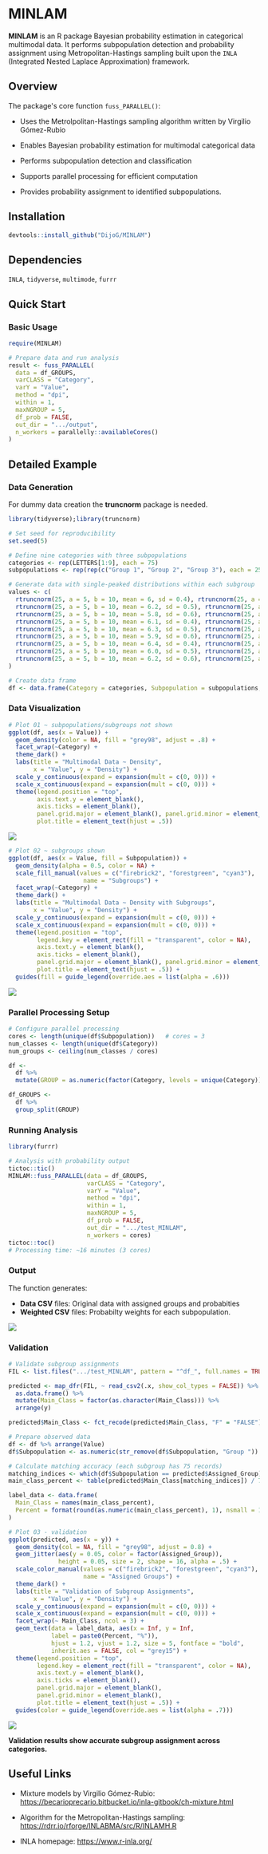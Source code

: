# MINLAM

**MINLAM** is  an R package Bayesian probability estimation in categorical multimodal data. It performs subpopulation detection and probability assignment using Metropolitan-Hastings sampling built upon the `INLA` (Integrated Nested Laplace Approximation) framework.

## Overview

The package's core function `fuss_PARALLEL()`:

  - Uses the Metrolpolitan-Hastings sampling algorithm written by Virgilio Gómez-Rubio

  - Enables Bayesian probability estimation for multimodal categorical data

  - Performs subpopulation detection and classification

  - Supports parallel processing for efficient computation

  - Provides probability assignment to identified subpopulations.

## Installation
```r
devtools::install_github("DijoG/MINLAM")
```
## Dependencies

`INLA`, `tidyverse`, `multimode`, `furrr`

## Quick Start

### Basic Usage
```r
require(MINLAM)

# Prepare data and run analysis
result <- fuss_PARALLEL(
  data = df_GROUPS,
  varCLASS = "Category", 
  varY = "Value", 
  method = "dpi", 
  within = 1, 
  maxNGROUP = 5, 
  df_prob = FALSE, 
  out_dir = ".../output", 
  n_workers = parallelly::availableCores()
)
```

## Detailed Example

### Data Generation

For dummy data creation the **truncnorm** package is needed.

```r
library(tidyverse);library(truncnorm)

# Set seed for reproducibility
set.seed(5)

# Define nine categories with three subpopulations
categories <- rep(LETTERS[1:9], each = 75)
subpopulations <- rep(rep(c("Group 1", "Group 2", "Group 3"), each = 25), times = 9)

# Generate data with single-peaked distributions within each subgroup
values <- c(
  rtruncnorm(25, a = 5, b = 10, mean = 6, sd = 0.4), rtruncnorm(25, a = 5, b = 10, mean = 7.5, sd = 0.4), rtruncnorm(25, a = 5, b = 10, mean = 9, sd = 0.4),
  rtruncnorm(25, a = 5, b = 10, mean = 6.2, sd = 0.5), rtruncnorm(25, a = 5, b = 10, mean = 7.7, sd = 0.5), rtruncnorm(25, a = 5, b = 10, mean = 9.2, sd = 0.5),
  rtruncnorm(25, a = 5, b = 10, mean = 5.8, sd = 0.6), rtruncnorm(25, a = 5, b = 10, mean = 7.4, sd = 0.6), rtruncnorm(25, a = 5, b = 10, mean = 8.9, sd = 0.6),
  rtruncnorm(25, a = 5, b = 10, mean = 6.1, sd = 0.4), rtruncnorm(25, a = 5, b = 10, mean = 7.8, sd = 0.4), rtruncnorm(25, a = 5, b = 10, mean = 9.3, sd = 0.4),
  rtruncnorm(25, a = 5, b = 10, mean = 6.3, sd = 0.5), rtruncnorm(25, a = 5, b = 10, mean = 7.8, sd = 0.5), rtruncnorm(25, a = 5, b = 10, mean = 9.4, sd = 0.5),
  rtruncnorm(25, a = 5, b = 10, mean = 5.9, sd = 0.6), rtruncnorm(25, a = 5, b = 10, mean = 7.5, sd = 0.6), rtruncnorm(25, a = 5, b = 10, mean = 9.2, sd = 0.6),
  rtruncnorm(25, a = 5, b = 10, mean = 6.4, sd = 0.4), rtruncnorm(25, a = 5, b = 10, mean = 7.9, sd = 0.4), rtruncnorm(25, a = 5, b = 10, mean = 9.5, sd = 0.4),
  rtruncnorm(25, a = 5, b = 10, mean = 6.0, sd = 0.5), rtruncnorm(25, a = 5, b = 10, mean = 7.6, sd = 0.5), rtruncnorm(25, a = 5, b = 10, mean = 9.3, sd = 0.5),
  rtruncnorm(25, a = 5, b = 10, mean = 6.2, sd = 0.6), rtruncnorm(25, a = 5, b = 10, mean = 7.8, sd = 0.6), rtruncnorm(25, a = 5, b = 10, mean = 9.6, sd = 0.6)
)

# Create data frame
df <- data.frame(Category = categories, Subpopulation = subpopulations, Value = values)
```
### Data Visualization
```r
# Plot 01 ~ subpopulations/subgroups not shown
ggplot(df, aes(x = Value)) +
  geom_density(color = NA, fill = "grey98", adjust = .8) +
  facet_wrap(~Category) +
  theme_dark() +
  labs(title = "Multimodal Data ~ Density", 
       x = "Value", y = "Density") +
  scale_y_continuous(expand = expansion(mult = c(0, 0))) +
  scale_x_continuous(expand = expansion(mult = c(0, 0))) +
  theme(legend.position = "top",
        axis.text.y = element_blank(),
        axis.ticks = element_blank(),
        panel.grid.major = element_blank(), panel.grid.minor = element_blank(),
        plot.title = element_text(hjust = .5))
```
<img align="bottom" src="https://raw.githubusercontent.com/DijoG/storage/main/README/MM_01.png">

```r
# Plot 02 ~ subgroups shown
ggplot(df, aes(x = Value, fill = Subpopulation)) +
  geom_density(alpha = 0.5, color = NA) +
  scale_fill_manual(values = c("firebrick2", "forestgreen", "cyan3"), 
                     name = "Subgroups") +
  facet_wrap(~Category) +
  theme_dark() +
  labs(title = "Multimodal Data ~ Density with Subgroups", 
       x = "Value", y = "Density") +
  scale_y_continuous(expand = expansion(mult = c(0, 0))) +
  scale_x_continuous(expand = expansion(mult = c(0, 0))) +
  theme(legend.position = "top",
        legend.key = element_rect(fill = "transparent", color = NA),
        axis.text.y = element_blank(),
        axis.ticks = element_blank(),
        panel.grid.major = element_blank(), panel.grid.minor = element_blank(),
        plot.title = element_text(hjust = .5)) +
  guides(fill = guide_legend(override.aes = list(alpha = .6)))
```
<img align="bottom" src="https://raw.githubusercontent.com/DijoG/storage/main/README/MM_02.png">


### Parallel Processing Setup 
```r
# Configure parallel processing
cores <- length(unique(df$Subpopulation))   # cores = 3
num_classes <- length(unique(df$Category))
num_groups <- ceiling(num_classes / cores)

df <- 
  df %>%
  mutate(GROUP = as.numeric(factor(Category, levels = unique(Category))) %% num_groups + 1)

df_GROUPS <- 
  df %>%
  group_split(GROUP)
```
### Running Analysis
```r
library(furrr)

# Analysis with probability output
tictoc::tic()
MINLAM::fuss_PARALLEL(data = df_GROUPS,
                      varCLASS = "Category", 
                      varY = "Value", 
                      method = "dpi", 
                      within = 1, 
                      maxNGROUP = 5, 
                      df_prob = FALSE, 
                      out_dir = ".../test_MINLAM", 
                      n_workers = cores)
tictoc::toc()
# Processing time: ~16 minutes (3 cores)
```
### Output 

The function generates:
  - **Data CSV** files: Original data with assigned groups and probabities
  - **Weighted CSV** files: Probabilty weights for each subpopulation.
  
<img align="bottom" src="https://raw.githubusercontent.com/DijoG/storage/main/README/MM_05.png">

### Validation
```r
# Validate subgroup assignments
FIL <- list.files(".../test_MINLAM", pattern = "^df_", full.names = TRUE) 

predicted <- map_dfr(FIL, ~ read_csv2(.x, show_col_types = FALSE)) %>%
  as.data.frame() %>%
  mutate(Main_Class = factor(as.character(Main_Class))) %>%
  arrange(y)

predicted$Main_Class <- fct_recode(predicted$Main_Class, "F" = "FALSE")

# Prepare observed data
df <- df %>% arrange(Value)
df$Subpopulation <- as.numeric(str_remove(df$Subpopulation, "Group "))

# Calculate matching accuracy (each subgroup has 75 records)
matching_indices <- which(df$Subpopulation == predicted$Assigned_Group)
main_class_percent <- table(predicted$Main_Class[matching_indices]) / 75 * 100

label_data <- data.frame(
  Main_Class = names(main_class_percent),
  Percent = format(round(as.numeric(main_class_percent), 1), nsmall = 1)
)

# Plot 03 - validation
ggplot(predicted, aes(x = y)) +
  geom_density(col = NA, fill = "grey98", adjust = 0.8) +
  geom_jitter(aes(y = 0.05, color = factor(Assigned_Group)), 
              height = 0.05, size = 2, shape = 16, alpha = .5) + 
  scale_color_manual(values = c("firebrick2", "forestgreen", "cyan3"), 
                     name = "Assigned Groups") +  
  theme_dark() +
  labs(title = "Validation of Subgroup Assignments", 
       x = "Value", y = "Density") +
  scale_y_continuous(expand = expansion(mult = c(0, 0))) +
  scale_x_continuous(expand = expansion(mult = c(0, 0))) +
  facet_wrap(~ Main_Class, ncol = 3) +  
  geom_text(data = label_data, aes(x = Inf, y = Inf, 
            label = paste0(Percent, "%")), 
            hjust = 1.2, vjust = 1.2, size = 5, fontface = "bold", 
            inherit.aes = FALSE, col = "grey15") +  
  theme(legend.position = "top",
        legend.key = element_rect(fill = "transparent", color = NA),
        axis.text.y = element_blank(),
        axis.ticks = element_blank(),
        panel.grid.major = element_blank(),
        panel.grid.minor = element_blank(),
        plot.title = element_text(hjust = .5)) +
  guides(color = guide_legend(override.aes = list(alpha = .7)))
```
<img align="bottom" src="https://raw.githubusercontent.com/DijoG/storage/main/README/MM_07.png">

**Validation results show accurate subgroup assignment across categories.**

## Useful Links

  - Mixture models by Virgilio Gómez-Rubio: 
    https://becarioprecario.bitbucket.io/inla-gitbook/ch-mixture.html

  - Algorithm for the Metropolitan-Hastings sampling:
    https://rdrr.io/rforge/INLABMA/src/R/INLAMH.R

  - INLA homepage: 
    https://www.r-inla.org/



